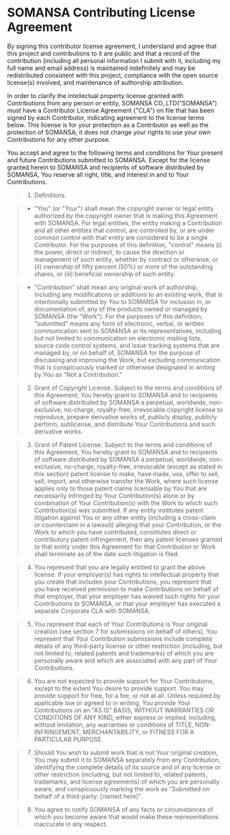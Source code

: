 SOMANSA Contributing License Agreement
==============================
By signing this contributor license agreement, I understand and agree that this project and contributions to it are public and that a record of the contribution (including all personal information I submit with it, including my full name and email address) is maintained indefinitely and may be redistributed consistent with this project, compliance with the open source license(s) involved, and maintenance of authorship attribution.

In order to clarify the intellectual property license granted with Contributions from any person or entity, SOMANSA CO,.LTD("SOMANSA") must have a Contributor License Agreement ("CLA") on file that has been signed by each Contributor, indicating agreement to the license terms below. This license is for your protection as a Contributor as well as the protection of SOMANSA; it does not change your rights to use your own Contributions for any other purpose.

You accept and agree to the following terms and conditions for Your present and future Contributions submitted to SOMANSA. Except for the license granted herein to SOMANSA and recipients of software distributed by SOMANSA, You reserve all right, title, and interest in and to Your Contributions.

>1. Definitions.

>* "You" (or "Your") shall mean the copyright owner or legal entity authorized by the copyright owner that is making this Agreement with SOMANSA. For legal entities, the entity making a Contribution and all other entities that control, are controlled by, or are under common control with that entity are considered to be a single Contributor. For the purposes of this definition, "control" means (i) the power, direct or indirect, to cause the direction or management of such entity, whether by contract or otherwise, or (ii) ownership of fifty percent (50%) or more of the outstanding shares, or (iii) beneficial ownership of such entity.

>* "Contribution" shall mean any original work of authorship, including any modifications or additions to an existing work, that is intentionally submitted by You to SOMANSA for inclusion in, or documentation of, any of the products owned or managed by SOMANSA (the "Work"). For the purposes of this definition, "submitted" means any form of electronic, verbal, or written communication sent to SOMANSA or its representatives, including but not limited to communication on electronic mailing lists, source code control systems, and issue tracking systems that are managed by, or on behalf of, SOMANSA for the purpose of discussing and improving the Work, but excluding communication that is conspicuously marked or otherwise designated in writing by You as "Not a Contribution."

>2. Grant of Copyright License. Subject to the terms and conditions of this Agreement, You hereby grant to SOMANSA and to recipients of software distributed by SOMANSA a perpetual, worldwide, non-exclusive, no-charge, royalty-free, irrevocable copyright license to reproduce, prepare derivative works of, publicly display, publicly perform, sublicense, and distribute Your Contributions and such derivative works.

>3. Grant of Patent License. Subject to the terms and conditions of this Agreement, You hereby grant to SOMANSA and to recipients of software distributed by SOMANSA a perpetual, worldwide, non-exclusive, no-charge, royalty-free, irrevocable (except as stated in this section) patent license to make, have made, use, offer to sell, sell, import, and otherwise transfer the Work, where such license applies only to those patent claims licensable by You that are necessarily infringed by Your Contribution(s) alone or by combination of Your Contribution(s) with the Work to which such Contribution(s) was submitted. If any entity institutes patent litigation against You or any other entity (including a cross-claim or counterclaim in a lawsuit) alleging that your Contribution, or the Work to which you have contributed, constitutes direct or contributory patent infringement, then any patent licenses granted to that entity under this Agreement for that Contribution or Work shall terminate as of the date such litigation is filed.

>4. You represent that you are legally entitled to grant the above license. If your employer(s) has rights to intellectual property that you create that includes your Contributions, you represent that you have received permission to make Contributions on behalf of that employer, that your employer has waived such rights for your Contributions to SOMANSA, or that your employer has executed a separate Corporate CLA with SOMANSA.

>5. You represent that each of Your Contributions is Your original creation (see section 7 for submissions on behalf of others). You represent that Your Contribution submissions include complete details of any third-party license or other restriction (including, but not limited to, related patents and trademarks) of which you are personally aware and which are associated with any part of Your Contributions.

>6. You are not expected to provide support for Your Contributions, except to the extent You desire to provide support. You may provide support for free, for a fee, or not at all. Unless required by applicable law or agreed to in writing, You provide Your Contributions on an "AS IS" BASIS, WITHOUT WARRANTIES OR CONDITIONS OF ANY KIND, either express or implied, including, without limitation, any warranties or conditions of TITLE, NON- INFRINGEMENT, MERCHANTABILITY, or FITNESS FOR A PARTICULAR PURPOSE.

>7. Should You wish to submit work that is not Your original creation, You may submit it to SOMANSA separately from any Contribution, identifying the complete details of its source and of any license or other restriction (including, but not limited to, related patents, trademarks, and license agreements) of which you are personally aware, and conspicuously marking the work as "Submitted on behalf of a third-party: [named here]".

>8. You agree to notify SOMANSA of any facts or circumstances of which you become aware that would make these representations inaccurate in any respect.
